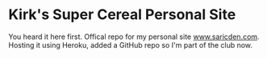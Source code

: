 # Kirk's Super Cereal Personal Site
You heard it here first. Offical repo for my personal site www.saricden.com.
Hosting it using Heroku, added a GitHub repo so I'm part of the club now.